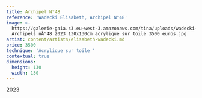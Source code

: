 ```yaml
---
title: Archipel N°48
reference: 'Wadecki Elisabeth, Archipel N°48'
image: >-
  https://galerie-gaia.s3.eu-west-3.amazonaws.com/tina/uploads/wadecki-elisabeth/galerie-gaia-wadecki-elisabeth-
  Archipels nÂ°48 2023 130x130cm acrylique sur toile 3500 euros.jpg
artist: content/artists/elisabeth-wadecki.md
price: 3500
technique: 'Acrylique sur toile '
contextual: true
dimensions:
  height: 130
  width: 130
---
```


2023
